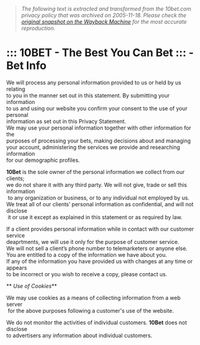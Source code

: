 > *The following text is extracted and transformed from the 10bet.com privacy policy that was archived on 2005-11-18. Please check the [original snapshot on the Wayback Machine](https://web.archive.org/web/20051118203854id_/http%3A//www.10bet.com/10BetClient/InfoCenter/article.aspx%3Fid%3D5) for the most accurate reproduction.*

# ::: 10BET - The Best You Can Bet ::: - Bet Info

We will process any personal information provided to us or held by us relating  
to you in the manner set out in this statement. By submitting your information   
to us and using our website you confirm your consent to the use of your personal   
information as set out in this Privacy Statement.  
We may use your personal information together with other information for the  
purposes of processing your bets, making decisions about and managing   
your account, administering the services we provide and researching information  
for our demographic profiles.

 **10Bet** is the sole owner of the personal information we collect from our clients;  
we do not share it with any third party. We will not give, trade or sell this information  
 to any organization or business, or to any individual not employed by us.  
We treat all of our clients’ personal information as confidential, and will not disclose  
 it or use it except as explained in this statement or as required by law.

If a client provides personal information while in contact with our customer service   
deaprtments, we will use it only for the purpose of customer service.   
We will not sell a client’s phone number to telemarketers or anyone else.  
You are entitled to a copy of the information we have about you.  
If any of the information you have provided us with changes at any time or appears  
to be incorrect or you wish to receive a copy, please contact us.

 ** _Use of Cookies_**

We may use cookies as a means of collecting information from a web server  
 for the above purposes following a customer's use of the website.

We do not monitor the activities of individual customers. **10Bet** does not disclose   
to advertisers any information about individual customers.
